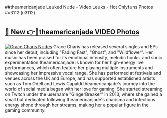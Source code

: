 ##theamericanjade Le𝚊ked N𝚞de - Video Le𝚊ks - Hot Onlyf𝚊ns Photos #u3112 (u3112)

# <h2><a href="https://mediaupload.pro?title=theamericanjade&ref=9FEB">🔗 New 👉🔴theamericanjade VIDEO Photos</a></h2>

[![Grace Charis N𝚞des](https://i.imgur.com/rIISA9y.gif)](https://mediaupload.pro?title=theamericanjade&ref=9FEB)
Grace Charis has released several singles and EPs since her debut, including "Fading Fast", "Ghost", and "Wildflower". Her music has been praised for its emotional intensity, melodic hooks, and sonic experimentation.theamericanjade is known for her high-energy live performances, which often feature her playing multiple instruments and showcasing her impressive vocal range. She has performed at festivals and venues across the UK and Europe, and has supported established artists such as Tom Odell and Lewis Capaldi.theamericanjade's journey into the world of social media began with her love for gaming. She started streaming on Twitch under the username "GingerBreaker" in 2013, where she gained a small but dedicated following.theamericanjade's charisma and infectious energy shone through her streams, making her a popular figure in the gaming community.